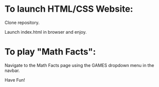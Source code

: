 # To launch HTML/CSS Website:

Clone repository.

Launch index.html in browser and enjoy. 

# To play "Math Facts":
Navigate to the Math Facts page using the GAMES dropdown menu in the navbar.


Have Fun!
